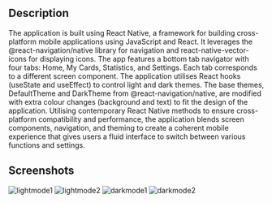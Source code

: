 ## Description

The application is built using React Native, a framework for building cross-platform mobile applications using JavaScript and React. 
It leverages the @react-navigation/native library for navigation and react-native-vector-icons for displaying icons. 
The app features a bottom tab navigator with four tabs: Home, My Cards, Statistics, and Settings. 
Each tab corresponds to a different screen component.
The application utilises React hooks (useState and useEffect) to control light and dark themes.
The base themes, DefaultTheme and DarkTheme from @react-navigation/native, are modified with extra colour changes (background and text) to fit the design of the application.
Utilising contemporary React Native methods to ensure cross-platform compatibility and performance, the application blends screen components, navigation, and theming to create a coherent mobile experience that gives users a fluid interface to switch between various functions and settings.


## Screenshots
![lightmode1](https://github.com/Naphthalina/rn-assignment5-11302021/assets/150922615/553ff287-3426-4d04-b775-53c9c7328e54)
![lightmode2](https://github.com/Naphthalina/rn-assignment5-11302021/assets/150922615/45b5e277-1a94-4b38-9e18-973c8555c0fe)
![darkmode1](https://github.com/Naphthalina/rn-assignment5-11302021/assets/150922615/15a90d05-562f-44eb-a627-2605cdd909cd)
![darkmode2](https://github.com/Naphthalina/rn-assignment5-11302021/assets/150922615/76c725a1-58d5-485b-94b4-d56c371859df)



